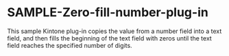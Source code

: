 # SAMPLE-Zero-fill-number-plug-in
This sample Kintone plug-in copies the value from a number field into a text field, and then fills the beginning of the text field with zeros until the text field reaches the specified number of digits.
